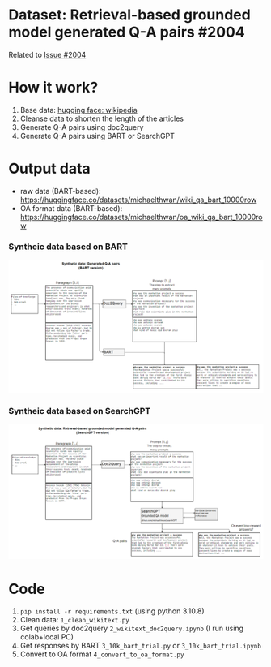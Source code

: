 # Dataset: Retrieval-based grounded model generated Q-A pairs #2004

Related to [Issue #2004](https://github.com/LAION-AI/Open-Assistant/issues/2004)

# How it work?

1. Base data: [hugging face: wikipedia](https://huggingface.co/datasets/wikipedia)
2. Cleanse data to shorten the length of the articles
3. Generate Q-A pairs using doc2query
4. Generate Q-A pairs using BART or SearchGPT

# Output data

- raw data (BART-based): https://huggingface.co/datasets/michaelthwan/wiki_qa_bart_10000row
- OA format data (BART-based): https://huggingface.co/datasets/michaelthwan/oa_wiki_qa_bart_10000row

### Syntheic data based on BART

![wiki_augment_bart](./img/wiki_augment_bart.png)

### Syntheic data based on SearchGPT

![wiki_augment_searchgpt](./img/wiki_augment_searchgpt.png)


# Code

1. `pip install -r requirements.txt` (using python 3.10.8)
2. Clean data: `1_clean_wikitext.py`
3. Get queries by doc2query `2_wikitext_doc2query.ipynb` (I run using colab+local PC)
4. Get responses by BART `3_10k_bart_trial.py` or `3_10k_bart_trial.ipynb`
5. Convert to OA format `4_convert_to_oa_format.py`

